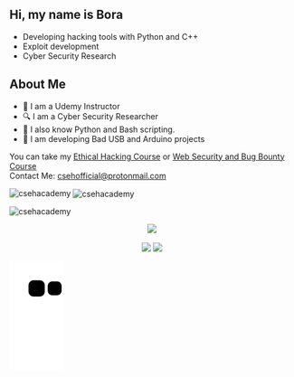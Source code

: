## Hi, my name is Bora

- Developing hacking tools with Python and C++
- Exploit development
- Cyber Security Research

## About Me

- :green_book: I am a Udemy Instructor
- :mag: I am a Cyber Security Researcher
- :snake:  I also know Python and Bash scripting.
- :jack_o_lantern: I am developing Bad USB and Arduino projects

You can take my [Ethical Hacking Course][df2] or [Web Security and Bug Bounty Course][df5]                                                                                                    
Contact Me: csehofficial@protonmail.com
	
<p align="center">
<p>&nbsp;<img align="center" src="https://github-readme-stats.vercel.app/api?username=csehacademy&show_icons=true&locale=en" alt="csehacademy" <p><img align="left" src="https://github-readme-stats.vercel.app/api/top-langs?username=csehacademy&show_icons=true&locale=en&layout=compact" alt="csehacademy" /></p>
<p align="left"> <img src="https://komarev.com/ghpvc/?username=csehacademy&label=Profile%20views&color=0e75b6&style=flat" alt="csehacademy" /> </p>


[//]: # 
   [df2]: <https://www.udemy.com/course/uygulamali-etik-hacker-olma-kursu/?src=sac&kw=uygulamal%C4%B1+etik+hacker](https://www.udemy.com/course/uygulamali-etik-hacker-olma-kursu/?referralCode=A2C91BDCEC549705CC1E>
   [df3]: <https://twitter.com/borahidirr/>
   [df4]: <https://www.linkedin.com/in/bora-h%C4%B1d%C4%B1r/>
   [df5]: <https://www.udemy.com/course/web-security-ve-bug-bounty-sifirdan-ileri-seviyeye/?referralCode=21E95729DA08FF105E4F/>
   
[//]: # 

   <div align="center"><p><a href="https://twitter.com/borahidirr"><img src="https://img.shields.io/badge/twitter-1DA1F2.svg?style=for-the-badge&logo=twitter&logoColor=white"/></a>

   <a href="https://www.linkedin.com/in/bora-hidir/"><img src="https://img.shields.io/badge/linkedin-0077B5.svg?style=for-the-badge&logo=linkedin&logoColor=white"/></a>
   <a href="https://www.instagram.com/csehacademy/"><img src="https://img.shields.io/badge/instagram-E4405F.svg?style=for-the-badge&logo=instagram&logoColor=white"/></a>
	
   </div>
   
   ![snake svg](https://github.com/csehacademy/csehacademy/blob/output/github-contribution-grid-snake.svg)
